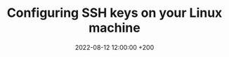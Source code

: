---
title: Configuring SSH keys on your Linux machine
date: 2022-08-12 12:00:00 +200
categories: [Linux, Security]
tags: [homelab, linux, security, ssh, keys]
---